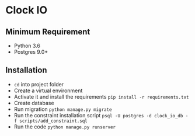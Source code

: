 # Clock IO

## Minimum Requirement

- Python 3.6
- Postgres 9.0+

## Installation

- `cd` into project folder
- Create a virtual environment
- Activate it and install the requirements `pip install -r requirements.txt`
- Create database
- Run migration `python manage.py migrate`
- Run the constraint installation script `psql -U postgres -d clock_io_db -f scripts/add_constraint.sql
`
- Run the code `python manage.py runserver`
